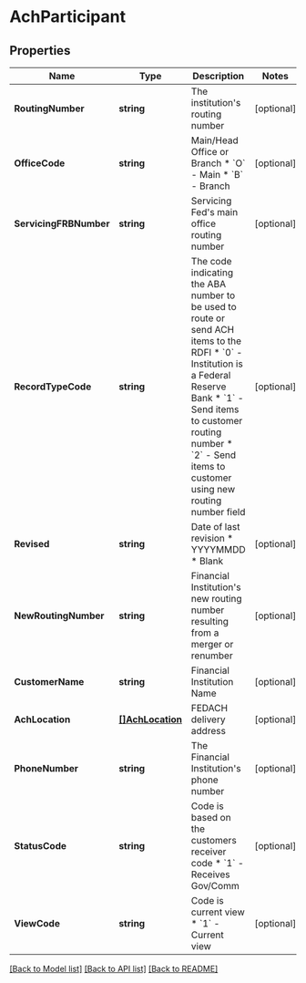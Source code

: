 # AchParticipant

## Properties
Name | Type | Description | Notes
------------ | ------------- | ------------- | -------------
**RoutingNumber** | **string** | The institution&#39;s routing number | [optional] 
**OfficeCode** | **string** | Main/Head Office or Branch * &#x60;O&#x60; - Main * &#x60;B&#x60; - Branch  | [optional] 
**ServicingFRBNumber** | **string** | Servicing Fed&#39;s main office routing number | [optional] 
**RecordTypeCode** | **string** | The code indicating the ABA number to be used to route or send ACH items to the RDFI * &#x60;0&#x60; - Institution is a Federal Reserve Bank * &#x60;1&#x60; - Send items to customer routing number * &#x60;2&#x60; - Send items to customer using new routing number field  | [optional] 
**Revised** | **string** | Date of last revision * YYYYMMDD * Blank  | [optional] 
**NewRoutingNumber** | **string** | Financial Institution&#39;s new routing number resulting from a merger or renumber | [optional] 
**CustomerName** | **string** | Financial Institution Name | [optional] 
**AchLocation** | [**[]AchLocation**](ACHLocation.md) | FEDACH delivery address | [optional] 
**PhoneNumber** | **string** | The Financial Institution&#39;s phone number | [optional] 
**StatusCode** | **string** | Code is based on the customers receiver code * &#x60;1&#x60; - Receives Gov/Comm  | [optional] 
**ViewCode** | **string** | Code is current view * &#x60;1&#x60; - Current view | [optional] 

[[Back to Model list]](../README.md#documentation-for-models) [[Back to API list]](../README.md#documentation-for-api-endpoints) [[Back to README]](../README.md)


